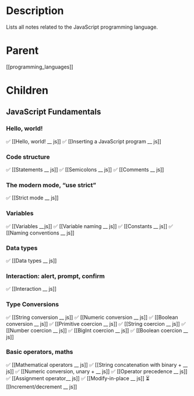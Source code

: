 # Description
Lists all notes related to the JavaScript programming language.

# Parent
[[programming_languages]]

# Children
## JavaScript Fundamentals
### Hello, world!
✅ [[Hello, world! __ js]]
✅ [[Inserting a JavaScript program __ js]]
### Code structure
✅ [[Statements __ js]]
✅ [[Semicolons __ js]]
✅ [[Comments __ js]]
### The modern mode, “use strict”
✅ [[Strict mode __ js]]
### Variables
✅ [[Variables __js]]
✅ [[Variable naming __ js]]
✅ [[Constants __ js]]
✅ [[Naming conventions __ js]]
### Data types
✅ [[Data types __ js]]
### Interaction: alert, prompt, confirm
✅ [[Interaction __ js]]
### Type Conversions
✅ [[String conversion __ js]]
✅ [[Numeric conversion __ js]]
✅ [[Boolean conversion __ js]]
✅ [[Primitive coercion __ js]]
✅ [[String coercion __ js]]
✅ [[Number coercion __ js]]
✅ [[BigInt coercion __ js]]
✅ [[Boolean coercion __ js]]
### Basic operators, maths
✅ [[Mathematical operators __ js]]
✅ [[String concatenation with binary + __ js]]
✅ [[Numeric conversion, unary + __ js]]
✅ [[Operator precedence __ js]]
✅ [[Assignment operator__ js]]
✅ [[Modify-in-place __ js]]
⏳ [[Increment/decrement __ js]]